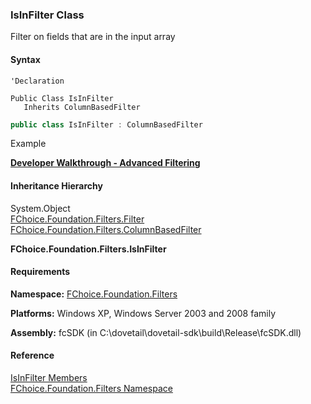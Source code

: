 ﻿### IsInFilter Class

Filter on fields that are in the input array

#### Syntax

```vbnet
'Declaration

Public Class IsInFilter 
   Inherits ColumnBasedFilter
```

```csharp
public class IsInFilter : ColumnBasedFilter
``` 

Example

[**Developer Walkthrough - Advanced Filtering**](/articles/walkthroughs/filtering.md)

#### Inheritance Hierarchy

System.Object  
[FChoice.Foundation.Filters.Filter](fcSDK~FChoice.Foundation.Filters.Filter.md)  
[FChoice.Foundation.Filters.ColumnBasedFilter](fcSDK~FChoice.Foundation.Filters.ColumnBasedFilter.md)  

**FChoice.Foundation.Filters.IsInFilter**  

#### Requirements

**Namespace:** [FChoice.Foundation.Filters](fcSDK~FChoice.Foundation.Filters_namespace.md)

**Platforms:** Windows XP, Windows Server 2003 and 2008 family

**Assembly:** fcSDK (in C:\\dovetail\\dovetail-sdk\\build\\Release\\fcSDK.dll)

#### Reference

[IsInFilter Members](fcSDK~FChoice.Foundation.Filters.IsInFilter_members.md)  
[FChoice.Foundation.Filters Namespace](fcSDK~FChoice.Foundation.Filters_namespace.md)